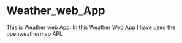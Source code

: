 # Weather_web_App
This is Weather web App.
In this Weather Web App I have used the openweathermap API.

